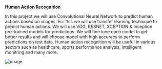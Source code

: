 **Human Action Recognition**

In this project we will use Convolutional Neural Network to predict human actions based on images. For this we will use transfer learning technique to predict human actions.
We will use VGG, RESNET, XCEPTION & Inception pre-trained models for predictions. We will fine tune each model to get better results and  will choose model with high accuracy to perform predictions on test data.
Human action recognition will be useful in various sectors such as healthcare, sports performance analysis, intelligent monitring and many more.

![image](https://github.com/Piya88/Human_Action_Recognition/assets/137636789/755cf161-33e9-43ac-86d7-e0c3ba3dd8fb)

